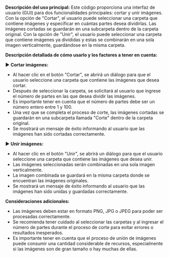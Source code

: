 **Descripción del uso principal:**
Este código proporciona una interfaz de usuario (GUI) para dos funcionalidades principales: cortar y unir imágenes. Con la opción de "Cortar", el usuario puede seleccionar una carpeta que contiene imágenes y especificar en cuántas partes desea dividirlas. Las imágenes cortadas se guardarán en una subcarpeta dentro de la carpeta original. Con la opción de "Unir", el usuario puede seleccionar una carpeta que contiene imágenes ya divididas y estas se combinarán en una sola imagen verticalmente, guardándose en la misma carpeta.

**Descripción detallada de cómo usarlo y los factores a tener en cuenta:**

**► Cortar imágenes:**
- Al hacer clic en el botón "Cortar", se abrirá un diálogo para que el usuario seleccione una carpeta que contiene las imágenes que desea cortar.
- Después de seleccionar la carpeta, se solicitará al usuario que ingrese el número de partes en las que desea dividir las imágenes.
- Es importante tener en cuenta que el número de partes debe ser un número entero entre 1 y 100.
- Una vez que se completa el proceso de corte, las imágenes cortadas se guardarán en una subcarpeta llamada "Corte" dentro de la carpeta original.
- Se mostrará un mensaje de éxito informando al usuario que las imágenes han sido cortadas correctamente.

**► Unir imágenes:**
- Al hacer clic en el botón "Unir", se abrirá un diálogo para que el usuario seleccione una carpeta que contiene las imágenes que desea unir.
- Las imágenes seleccionadas serán combinadas en una sola imagen verticalmente.
- La imagen combinada se guardará en la misma carpeta donde se encuentran las imágenes originales.
- Se mostrará un mensaje de éxito informando al usuario que las imágenes han sido unidas y guardadas correctamente.

**Consideraciones adicionales:**
- Las imágenes deben estar en formato PNG, JPG o JPEG para poder ser procesadas correctamente.
- Se recomienda tener cuidado al seleccionar las carpetas y al ingresar el número de partes durante el proceso de corte para evitar errores o resultados inesperados.
- Es importante tener en cuenta que el proceso de unión de imágenes puede consumir una cantidad considerable de recursos, especialmente si las imágenes son de gran tamaño o hay muchas de ellas.
